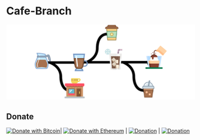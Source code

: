 # Cafe-Branch
![logo](./logo.png)
## Donate
[![Donate with Bitcoin](https://en.cryptobadges.io/badge/micro/3Ab1E9tjoX3GLRda7Sot96LjcYuqjaLrki)](https://en.cryptobadges.io/donate/3Ab1E9tjoX3GLRda7Sot96LjcYuqjaLrki)| [![Donate with Ethereum](https://en.cryptobadges.io/badge/micro/0x2Abb141C6EEb3A0741b64b1614e25Bb57b3f5760)](https://en.cryptobadges.io/donate/0x2Abb141C6EEb3A0741b64b1614e25Bb57b3f5760) | [![Donation](https://img.shields.io/badge/IDPay-donate-blue.svg)](https://idpay.ir/cafebaranch) | [![Donation](https://img.shields.io/badge/coffeete-donate-Brown.svg)](https://www.coffeete.ir/CafeBranch) 
